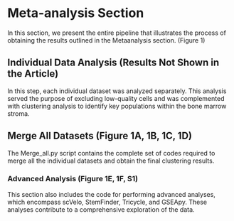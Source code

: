 # Meta-analysis Section
In this section, we present the entire pipeline that illustrates the process of obtaining the results outlined in the Metaanalysis section. (Figure 1)

## Individual Data Analysis (Results Not Shown in the Article)
In this step, each individual dataset was analyzed separately. This analysis served the purpose of excluding low-quality cells and was complemented with clustering analysis to identify key populations within the bone marrow stroma.

## Merge All Datasets (Figure 1A, 1B, 1C, 1D)
The Merge_all.py script contains the complete set of codes required to merge all the individual datasets and obtain the final clustering results.

### Advanced Analysis (Figure 1E, 1F, S1)
This section also includes the code for performing advanced analyses, which encompass scVelo, StemFinder, Tricycle, and GSEApy. These analyses contribute to a comprehensive exploration of the data.
